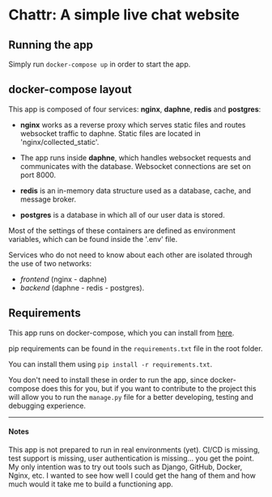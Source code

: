 # Chattr: A simple live chat website

## Running the app

Simply run `docker-compose up` in order to start the app.
## docker-compose layout

This app is composed of four services: **nginx**, **daphne**, **redis** and **postgres**:

- **nginx** works as a reverse proxy which serves static files and routes websocket traffic to daphne.
Static files are located in 'nginx/collected_static'.

- The app runs inside **daphne**, which handles websocket requests and communicates with the database.
Websocket connections are set on port 8000.

- **redis** is an in-memory data structure used as a database, cache, and message broker.
  
- **postgres** is a database in which all of our user data is stored.

Most of the settings of these containers are defined as environment variables, which
can be found inside the '.env' file.

Services who do not need to know about each other are isolated through the use of two networks:
- *frontend* (nginx - daphne)
- *backend* (daphne - redis - postgres).

## Requirements

This app runs on docker-compose, which you can install from [here](https://docs.docker.com/compose/install/).

pip requirements can be found in the `requirements.txt` file in the root folder.

You can install them using `pip install -r requirements.txt`.

You don't need to install these in order to run the app, since docker-compose does this for you,
but if you want to contribute to the project this will allow you to run the `manage.py` file for
a better developing, testing and debugging experience.

----------

#### Notes

This app is not prepared to run in real environments (yet). CI/CD is missing, test support is missing, user authentication is missing... you get the point. My only intention was to try out tools such as Django, GitHub, Docker, Nginx, etc. I wanted to see how well I could get the hang of them and how much would it take me to build a functioning app.